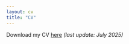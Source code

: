 ```yaml
---
layout: cv
title: "CV"
---
```

Download my CV [here](https://github.com/user-attachments/files/22127152/Mariia.Pronina.CV.pdf) _(last update: July 2025)_

